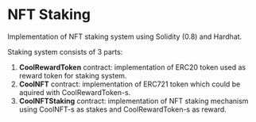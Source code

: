 # NFT Staking
Implementation of NFT staking system using Solidity (0.8) and Hardhat.

Staking system consists of 3 parts:
1. **CoolRewardToken** contract: implementation of ERC20 token used as reward token for staking system.
2. **CoolNFT** contract: implementation of ERC721 token which could be aquired with CoolRewardToken-s.
3. **CoolNFTStaking** contract: implementation of NFT staking mechanism using CoolNFT-s as stakes and CoolRewardToken-s as reward.
